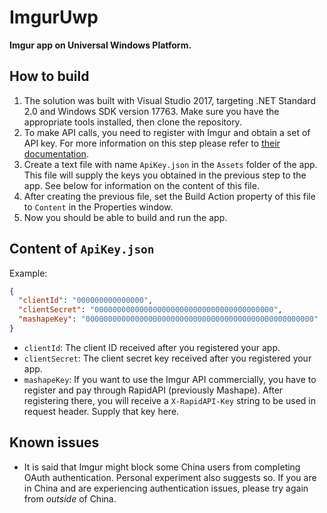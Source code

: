# ImgurUwp
__Imgur app on Universal Windows Platform.__

## How to build
1. The solution was built with Visual Studio 2017, targeting .NET Standard 2.0 and Windows SDK version 17763. Make sure you have the appropriate tools installed, then clone the repository.
2. To make API calls, you need to register with Imgur and obtain a set of API key. For more information on this step please refer to [their documentation](https://apidocs.imgur.com/).
3. Create a text file with name `ApiKey.json` in the `Assets` folder of the app. This file will supply the keys you obtained in the previous step to the app. See below for information on the content of this file.
4. After creating the previous file, set the Build Action property of this file to `Content` in the Properties window.
5. Now you should be able to build and run the app.
## Content of `ApiKey.json`
Example:
```json
{
  "clientId": "000000000000000",
  "clientSecret": "0000000000000000000000000000000000000000",
  "mashapeKey": "000000000000000000000000000000000000000000000000000"
}
```
- `clientId`: The client ID received after you registered your app.
- `clientSecret`: The client secret key received after you registered your app.
- `mashapeKey`: If you want to use the Imgur API commercially, you have to register and pay through RapidAPI (previously Mashape). After registering there, you will receive a `X-RapidAPI-Key` string to be used in request header. Supply that key here. 
## Known issues
- It is said that Imgur might block some China users from completing OAuth authentication. Personal experiment also suggests so. If you are in China and are experiencing authentication issues, please try again from _outside_ of China.